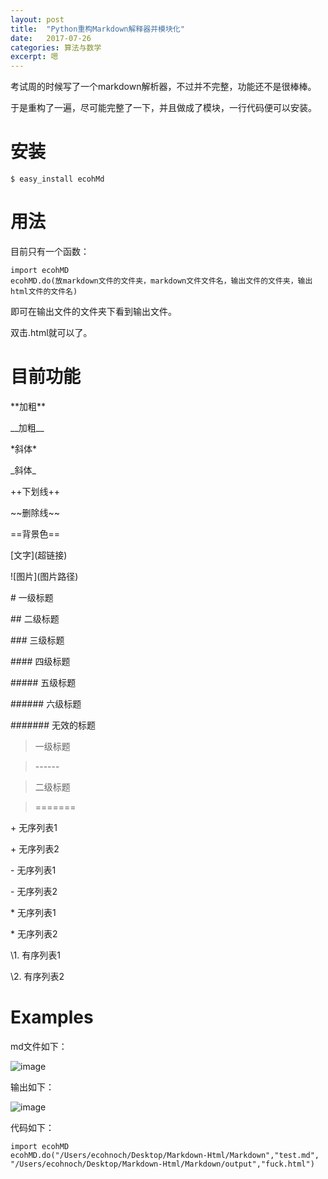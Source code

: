 ```yaml
---
layout: post
title:  "Python重构Markdown解释器并模块化"
date:   2017-07-26
categories: 算法与数学
excerpt: 嗯
---
```


考试周的时候写了一个markdown解析器，不过并不完整，功能还不是很棒棒。

于是重构了一遍，尽可能完整了一下，并且做成了模块，一行代码便可以安装。


# 安装

```
$ easy_install ecohMd
```


# 用法

目前只有一个函数：

```
import ecohMD
ecohMD.do(放markdown文件的文件夹，markdown文件文件名，输出文件的文件夹，输出html文件的文件名)
```

即可在输出文件的文件夹下看到输出文件。

双击.html就可以了。

# 目前功能

\*\*加粗\*\*

\_\_加粗\_\_

\*斜体\*

\_斜体\_

\+\+下划线\+\+

\~\~删除线\~\~

\=\=背景色\=\=

\[文字\]\(超链接\)

\!\[图片\]\(图片路径\)

\# 一级标题

\## 二级标题 		

\### 三级标题 	 	

\#### 四级标题 	

\##### 五级标题 	

\###### 六级标题 	

\####### 无效的标题 	

> 一级标题 	

> \------

> 二级标题 	

> \=======

\+ 无序列表1 		

\+ 无序列表2

\- 无序列表1 	

\- 无序列表2

\* 无序列表1 	

\* 无序列表2

\1. 有序列表1 	

\2. 有序列表2

# Examples

md文件如下：

![image](http://i2.tiimg.com/1949/c566a88db39dfa49.png)

输出如下：

![image](http://i2.tiimg.com/1949/9051f5d17e8d674b.png)

代码如下：

```
import ecohMD
ecohMD.do("/Users/ecohnoch/Desktop/Markdown-Html/Markdown","test.md", "/Users/ecohnoch/Desktop/Markdown-Html/Markdown/output","fuck.html")
```

